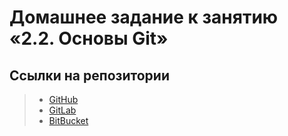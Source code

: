 # Домашнее задание к занятию «2.2. Основы Git»
## Ссылки на репозитории
>+ [GitHub](https://github.com/AlexeyKRD/devops-netology)
>+ [GitLab](https://gitlab.com/AlexeyKRD/devops-netology/-/tree/main)
>+ [BitBucket](https://bitbucket.org/alexeykrd/devops-netology/src/main/)